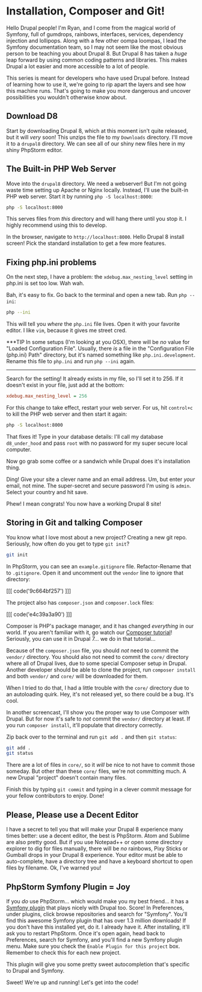 # Installation, Composer and Git!

Hello Drupal people! I'm Ryan, and I come from the magical world of Symfony, full
of gumdrops, rainbows, interfaces, services, dependency injection and lollipops.
Along with a few other oompa loompas, I lead the Symfony documentation team, so I
may not seem like the most obvious person to be teaching you about Drupal 8. But
Drupal 8 has taken a *huge* leap forward by using common coding patterns and libraries.
This makes Drupal a lot easier and more accessible to a lot of people.

This series is meant for developers who have used Drupal before. Instead of learning
how to use it, we're going to rip apart the layers and see how this machine runs.
That's going to make you more dangerous and uncover possibilities you wouldn't otherwise
know about.

## Download D8

Start by downloading Drupal 8, which at this moment isn't quite released, but it will
*very* soon! This unzips the file to my `Downloads` directory. I'll move it to a
`drupal8` directory. We can see all of our shiny new files here in my shiny
PhpStorm editor.

## The Built-in PHP Web Server

Move into the `drupal8` directory. We need a webserver! But I'm not going waste time
setting up Apache or Nginx locally. Instead, I'll use the built-in PHP web server.
Start it by running `php -S localhost:8000`:

```bash
php -S localhost:8000
```

This serves files from *this* directory and will hang there until you stop it. I
highly recommend using this to develop.

In the browser, navigate to `http://localhost:8000`. Hello Drupal 8 install screen!
Pick the standard installation to get a few more features.

## Fixing php.ini problems

On the next step, I have a problem: the `xdebug.max_nesting_level` setting in php.ini
is set too low. Wah wah.

Bah, it's easy to fix. Go back to the terminal and open a new tab. Run `php --ini`:

```bash
php --ini
```

This will tell you *where* the `php.ini` file lives. Open it with your favorite editor.
I like `vim`, because it gives me street cred.

***TIP
In some setups (I'm looking at you OSX), there will be *no* value for "Loaded Configuration File".
Usually, there *is* a file in the "Configuration File (php.ini) Path" directory,
but it's named something like `php.ini.development`. Rename this file to `php.ini`
and run `php --ini` again.
***

Search for the setting! It already exists in my file, so I'll set it to 256. If it
doesn't exist in your file, just add at the bottom:

```ini
xdebug.max_nesting_level = 256
```

For this change to take effect, restart your web server. For us, hit `control+c` to
kill the PHP web server and then start it again:

```bash
php -S localhost:8000
```

That fixes it! Type in your database details: I'll call my database `d8_under_hood`
and pass `root` with no password for my super secure local computer.

Now go grab some coffee or a sandwich while Drupal does it's installation thing. 

Ding! Give your site a clever name and an email address. Um, but enter *your* email,
not mine. The super-secret and secure password I'm using is `admin`. Select your country
and hit save.

Phew! I mean congrats! You now have a working Drupal 8 site!

## Storing in Git and talking Composer

You know what I love most about a new project? Creating a new git repo. Seriously,
how often do you get to type `git init`?

```bash
git init
```

In PhpStorm, you can see an `example.gitignore` file. Refactor-Rename that to `.gitignore`.
Open it and uncomment out the `vendor` line to ignore that directory:

[[[ code('9c664bf257') ]]]

The project also has `composer.json` and `composer.lock` files:

[[[ code('e4c39a3a90') ]]]

Composer is PHP's package manager, and it has changed *everything* in our world.
If you aren't familiar with it, go watch our [Composer tutorial](http://knpuniversity.com/screencast/composer)!
Seriously, you can use it in Drupal 7... we do in that tutorial...

Because of the `composer.json` file, you should *not* need to commit the `vendor/`
directory. You should also not need to commit the `core/` directory where all of
Drupal lives, due to some special Composer setup in Drupal. Another developer should
be able to clone the project, run `composer install` and both `vendor/` and `core/`
will be downloaded for them.

When I tried to do that, I had a little trouble with the `core/` directory due to
an autoloading quirk. Hey, it's not released yet, so there could be a bug. It's cool.

In another screencast, I'll show you the proper way to use Composer with Drupal.
But for now it's safe to *not* commit the `vendor/` directory at least. If you run
`composer install`, it'll populate that directory correctly.

Zip back over to the terminal and run `git add .` and then `git status`:

```bash
git add .
git status
```

There are a lot of files in `core/`, so it *will* be nice to not have to commit those
someday. But other than these `core/` files, we're not committing much. A new Drupal
"project" doesn't contain many files.

Finish this by typing `git commit` and typing in a clever commit message for your
fellow contributors to enjoy. Done!

## Please, Please use a Decent Editor

I have a secret to tell you that will make your Drupal 8 experience many times better:
use a decent editor, the best is PhpStorm. Atom and Sublime are also pretty good.
But if you use Notepad++ or open some directory explorer to dig for files manually,
there will be *no* rainbows, Pixy Sticks or Gumball drops in your Drupal 8 experience.
Your editor must be able to auto-complete, have a directory tree and have a keyboard
shortcut to open files by filename. Ok, I've warned you!

## PhpStorm Symfony Plugin = Joy

If you *do* use PhpStorm... which would make you my best friend... it has a
[Symfony plugin](http://knpuniversity.com/screencast/phpstorm/setup#plugins) that
plays nicely with Drupal too. Score! In Preferences, under plugins, click browse
repositories and search for "Symfony". You'll find this awesome Symfony plugin
that has over 1.3 million downloads! If you don't have this installed yet, do it.
I already have it. After installing, it'll ask you to restart PhpStorm. Once it's
open again, head back to Preferences, search for Symfony, and you'll find a new
Symfony plugin menu. Make sure you check the `Enable Plugin for this project` box.
Remember to check this for each new project.

This plugin will give you some pretty sweet autocompletion that's specific to Drupal
and Symfony.

Sweet! We're up and running! Let's get into the code!
